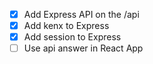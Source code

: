 - [x] Add Express API on the /api
- [x] Add kenx to Express
- [x] Add session to Express
- [ ] Use api answer in React App
